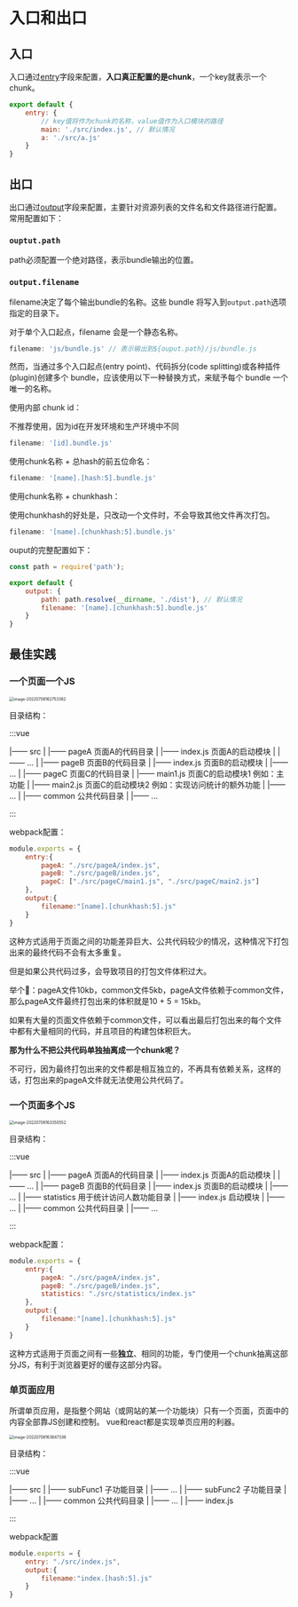 # 入口和出口

## 入口

入口通过[entry](https://www.webpackjs.com/configuration/entry-context/#entry)字段来配置，**入口真正配置的是chunk**，一个key就表示一个chunk。

```js
export default {
    entry: {
        // key值将作为chunk的名称，value值作为入口模块的路径
        main: './src/index.js', // 默认情况
        a: './src/a.js'
    }
}
```

## 出口

出口通过[output](https://www.webpackjs.com/configuration/output/)字段来配置，主要针对资源列表的文件名和文件路径进行配置。常用配置如下：

### `ouptut.path`

path必须配置一个绝对路径，表示bundle输出的位置。

### `output.filename`

filename决定了每个输出bundle的名称。这些 bundle 将写入到`output.path`选项指定的目录下。

对于单个入口起点，filename 会是一个静态名称。

```js
filename: 'js/bundle.js' // 表示输出到${ouput.path}/js/bundle.js
```

然而，当通过多个入口起点(entry point)、代码拆分(code splitting)或各种插件(plugin)创建多个 bundle，应该使用以下一种替换方式，来赋予每个 bundle 一个唯一的名称。

使用内部 chunk id：

不推荐使用，因为id在开发环境和生产环境中不同

```js
filename: '[id].bundle.js'
```

使用chunk名称 + 总hash的前五位命名：

```js
filename: '[name].[hash:5].bundle.js'
```

使用chunk名称 + chunkhash：

使用chunkhash的好处是，只改动一个文件时，不会导致其他文件再次打包。

```js
filename: '[name].[chunkhash:5].bundle.js'
```
ouput的完整配置如下：

```js
const path = require('path');

export default {
    output: {
        path: path.resolve(__dirname, './dist'), // 默认情况
        filename: '[name].[chunkhash:5].bundle.js'
    }
}
```

## 最佳实践

### 一个页面一个JS

<img src="https://penguinbucket.obs.cn-southwest-2.myhuaweicloud.com/img/image-20220706162753362.png" alt="image-20220706162753362" style="zoom: 50%;" />

目录结构：

:::vue

|—— src
|   |—— pageA   页面A的代码目录
|        |—— index.js 页面A的启动模块
|        |—— ...
|    |—— pageB   页面B的代码目录
|        |—— index.js 页面B的启动模块
|        |—— ...
|    |—— pageC   页面C的代码目录
|        |—— main1.js 页面C的启动模块1 例如：主功能
|        |—— main2.js 页面C的启动模块2 例如：实现访问统计的额外功能
|        |—— ...
|    |—— common  公共代码目录
|        |—— ...

:::

webpack配置：

```js
module.exports = {
    entry:{
        pageA: "./src/pageA/index.js",
        pageB: "./src/pageB/index.js",
        pageC: ["./src/pageC/main1.js", "./src/pageC/main2.js"]
    },
    output:{
        filename:"[name].[chunkhash:5].js"
    }
}
```

这种方式适用于页面之间的功能差异巨大、公共代码较少的情况，这种情况下打包出来的最终代码不会有太多重复。

但是如果公共代码过多，会导致项目的打包文件体积过大。

举个🌰：pageA文件10kb，common文件5kb，pageA文件依赖于common文件，那么pageA文件最终打包出来的体积就是10 + 5 = 15kb。

如果有大量的页面文件依赖于common文件，可以看出最后打包出来的每个文件中都有大量相同的代码，并且项目的构建包体积巨大。

**那为什么不把公共代码单独抽离成一个chunk呢？**

不可行，因为最终打包出来的文件都是相互独立的，不再具有依赖关系，这样的话，打包出来的pageA文件就无法使用公共代码了。



### 一个页面多个JS

<img src="https://penguinbucket.obs.cn-southwest-2.myhuaweicloud.com/img/image-20220706163350552.png" alt="image-20220706163350552" style="zoom:50%;" />

目录结构：

:::vue

|—— src
|    |—— pageA   页面A的代码目录
|        |—— index.js 页面A的启动模块
|        |—— ...
|    |—— pageB   页面B的代码目录
|        |—— index.js 页面B的启动模块
|        |—— ...
|    |—— statistics   用于统计访问人数功能目录
|        |—— index.js 启动模块
|        |—— ...
|    |—— common  公共代码目录
|        |—— ...

:::

webpack配置：

```js
module.exports = {
    entry:{
        pageA: "./src/pageA/index.js",
        pageB: "./src/pageB/index.js",
        statistics: "./src/statistics/index.js"
    },
    output:{
        filename:"[name].[chunkhash:5].js"
    }
}
```

这种方式适用于页面之间有一些**独立**、相同的功能，专门使用一个chunk抽离这部分JS，有利于浏览器更好的缓存这部分内容。



### 单页面应用

所谓单页应用，是指整个网站（或网站的某一个功能块）只有一个页面，页面中的内容全部靠JS创建和控制。 vue和react都是实现单页应用的利器。

<img src="https://penguinbucket.obs.cn-southwest-2.myhuaweicloud.com/img/image-20220706163647336.png" alt="image-20220706163647336" style="zoom: 50%;" />

目录结构：

:::vue

|—— src
|    |—— subFunc1   子功能目录
|        |—— ...
|    |—— subFunc2  子功能目录
|        |—— ...
|    |—— common  公共代码目录
|        |—— ...
|    |—— index.js

:::

webpack配置

```js
module.exports = {
    entry: "./src/index.js",
    output:{
        filename:"index.[hash:5].js"
    }
}
```

<Vssue 
    :options="{ labels: [$page.relativePath.split('/')[0]] }" 
    :title="$page.relativePath.split('/')[1]" 
/>
